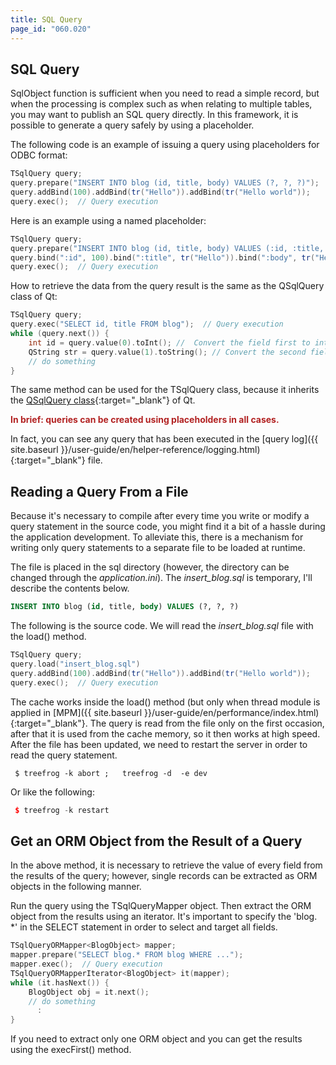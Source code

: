 ```yaml
---
title: SQL Query
page_id: "060.020"
---
```


## SQL Query

SqlObject function is sufficient when you need to read a simple record, but when the processing is complex such as when relating to multiple tables, you may want to publish an SQL query directly. In this framework, it is possible to generate a query safely by using a placeholder.

The following code is an example of issuing a query using placeholders for ODBC format:

```c++
TSqlQuery query;
query.prepare("INSERT INTO blog (id, title, body) VALUES (?, ?, ?)");
query.addBind(100).addBind(tr("Hello")).addBind(tr("Hello world"));
query.exec();  // Query execution
```

Here is an example using a named placeholder:

```c++
TSqlQuery query;
query.prepare("INSERT INTO blog (id, title, body) VALUES (:id, :title, :body)");
query.bind(":id", 100).bind(":title", tr("Hello")).bind(":body", tr("Hello world"));
query.exec();  // Query execution
```

How to retrieve the data from the query result is the same as the QSqlQuery class of Qt:

```c++
TSqlQuery query;
query.exec("SELECT id, title FROM blog");  // Query execution
while (query.next()) {
    int id = query.value(0).toInt(); //  Convert the field first to int type
    QString str = query.value(1).toString(); // Convert the second field to QString type
    // do something 
}
```

The same method can be used for the TSqlQuery class, because it inherits the [QSqlQuery class](http://doc.qt.io/qt-4.8/qsqlquery.html){:target="_blank"} of Qt.

<span style="color: #b22222">**In brief: queries can be created using placeholders in all cases.** </span>

In fact, you can see any query that has been executed in the [query log]({{ site.baseurl }}/user-guide/en/helper-reference/logging.html){:target="_blank"} file.

## Reading a Query From a File

Because it's necessary to compile after every time you write or modify a query statement in the source code, you might find it a bit of a hassle during the application development. To alleviate this, there is a mechanism for writing only query statements to a separate file to be loaded at runtime.

The file is placed in the sql directory (however, the directory can be changed through the *application.ini*). The *insert_blog.sql* is temporary, I'll describe the contents below.

```sql
INSERT INTO blog (id, title, body) VALUES (?, ?, ?)
```

The following is the source code. We will read the *insert_blog.sql* file with the load() method.

```c++
TSqlQuery query;
query.load("insert_blog.sql")
query.addBind(100).addBind(tr("Hello")).addBind(tr("Hello world"));
query.exec();  // Query execution
```

The cache works inside the load() method (but only when thread module is applied in [MPM]({{ site.baseurl }}/user-guide/en/performance/index.html){:target="_blank"}. The query is read from the file only on the first occasion, after that it is used from the cache memory, so it then works at high speed.<br>
After the file has been updated, we need to restart the server in order to read the query statement.

```
 $ treefrog -k abort ;   treefrog -d  -e dev
```

Or like the following:

```c++
 $ treefrog -k restart
``` 

## Get an ORM Object from the Result of a Query

In the above method, it is necessary to retrieve the value of every field from the results of the query; however, single records can be extracted as ORM objects in the following manner.
 
Run the query using the TSqlQueryMapper object. Then extract the ORM object from the results using an iterator. It's important to specify the 'blog. *' in the SELECT statement in order to select and target all fields.

```c++
TSqlQueryORMapper<BlogObject> mapper;
mapper.prepare("SELECT blog.* FROM blog WHERE ...");
mapper.exec();  // Query execution
TSqlQueryORMapperIterator<BlogObject> it(mapper);
while (it.hasNext()) {
    BlogObject obj = it.next();
    // do something
      :
}
```

If you need to extract only one ORM object and you can get the results using the execFirst() method.